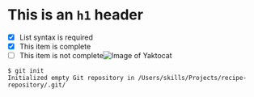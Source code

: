 # This is an `h1` header

- [x] List syntax is required
- [x] This item is complete
- [ ] This item is not complete![Image of Yaktocat](https://octodex.github.com/images/yaktocat.png)
```
$ git init
Initialized empty Git repository in /Users/skills/Projects/recipe-repository/.git/
```
